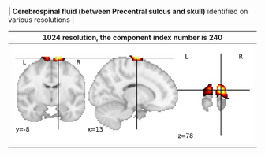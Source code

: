 


| **Cerebrospinal fluid (between Precentral sulcus and skull)** identified on various resolutions |

| 1024 resolution, the component index number is 240|  
|:---:|  
| ![Component 1024](../1024/final/240.jpg "From component 1024: Cerebrospinal fluid (between Precentral sulcus and skull)") |